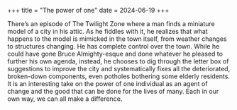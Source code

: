 +++
title = "The power of one"
date = 2024-06-19
+++

There’s an episode of The Twilight Zone where a man finds a miniature model of a city in his attic. As he fiddles with it, he realizes that what happens to the model is mimicked in the town itself, from weather changes to structures changing. He has complete control over the town. While he could have gone Bruce Almighty-esque and done whatever he pleased to further his own agenda, instead, he chooses to dig through the letter box of suggestions to improve the city and systematically fixes all the deteriorated, broken-down components, even potholes bothering some elderly residents.  It is an interesting take on the power of one individual as an agent of change and the good that can be done for the lives of many. Each in our own way, we can all make a difference.
